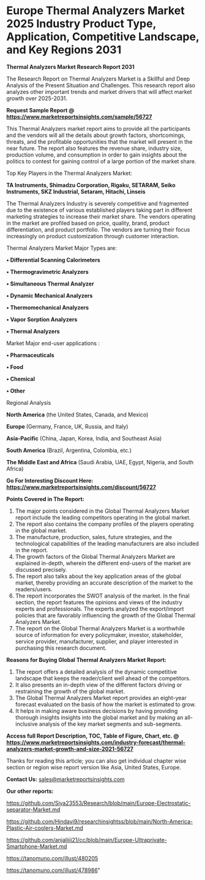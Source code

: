 # Europe Thermal Analyzers Market 2025 Industry Product Type, Application, Competitive Landscape, and Key Regions 2031

<strong>Thermal Analyzers Market Research Report 2031</strong>

The Research Report on Thermal Analyzers Market is a Skillful and Deep Analysis of the Present Situation and Challenges. This research report also analyzes other important trends and market drivers that will affect market growth over 2025-2031.

<strong>Request Sample Report @ <a href=https://www.marketreportsinsights.com/sample/56727>https://www.marketreportsinsights.com/sample/56727</a></strong>

This Thermal Analyzers market report aims to provide all the participants and the vendors will all the details about growth factors, shortcomings, threats, and the profitable opportunities that the market will present in the near future. The report also features the revenue share, industry size, production volume, and consumption in order to gain insights about the politics to contest for gaining control of a large portion of the market share.

Top Key Players in the Thermal Analyzers Market:

<strong>TA Instruments, Shimadzu Corporation, Rigaku, SETARAM, Seiko Instruments, SKZ Industrial, Setaram, Hitachi, Linseis</strong>

The Thermal Analyzers Industry is severely competitive and fragmented due to the existence of various established players taking part in different marketing strategies to increase their market share. The vendors operating in the market are profiled based on price, quality, brand, product differentiation, and product portfolio. The vendors are turning their focus increasingly on product customization through customer interaction.

Thermal Analyzers Market Major Types are:

<strong>• Differential Scanning Calorimeters

• Thermogravimetric Analyzers

• Simultaneous Thermal Analyzer

• Dynamic Mechanical Analyzers

• Thermomechanical Analyzers

• Vapor Sorption Analyzers

• Thermal Analyzers</strong>

Market Major end-user applications :

<strong>• Pharmaceuticals

• Food

• Chemical

• Other</strong>

Regional Analysis

</u><strong><b>North America</b></strong> (the United States, Canada, and Mexico)

<strong><b>Europe </b></strong>(Germany, France, UK, Russia, and Italy)

<strong><b>Asia-Pacific</b></strong> (China, Japan, Korea, India, and Southeast Asia)

<strong><b>South America</b></strong> (Brazil, Argentina, Colombia, etc.)

<strong><b>The Middle East and Africa</b></strong> (Saudi Arabia, UAE, Egypt, Nigeria, and South Africa)

<strong>Go For Interesting Discount Here: <a href=https://www.marketreportsinsights.com/discount/56727>https://www.marketreportsinsights.com/discount/56727</a></strong>

<strong>Points Covered in The Report:</strong>
<ol>
  <li>The major points considered in the Global Thermal Analyzers Market report include the leading competitors operating in the global market.</li>
  <li>The report also contains the company profiles of the players operating in the global market.</li>
  <li>The manufacture, production, sales, future strategies, and the technological capabilities of the leading manufacturers are also included in the report.</li>
  <li>The growth factors of the Global Thermal Analyzers Market are explained in-depth, wherein the different end-users of the market are discussed precisely.</li>
  <li>The report also talks about the key application areas of the global market, thereby providing an accurate description of the market to the readers/users.</li>
  <li>The report incorporates the SWOT analysis of the market. In the final section, the report features the opinions and views of the industry experts and professionals. The experts analyzed the export/import policies that are favorably influencing the growth of the Global Thermal Analyzers Market.</li>
  <li>The report on the Global Thermal Analyzers Market is a worthwhile source of information for every policymaker, investor, stakeholder, service provider, manufacturer, supplier, and player interested in purchasing this research document.</li>
</ol>
<strong>Reasons for Buying Global Thermal Analyzers Market Report:</strong>

<ol>
  <li>The report offers a detailed analysis of the dynamic competitive landscape that keeps the reader/client well ahead of the competitors.</li>
  <li>It also presents an in-depth view of the different factors driving or restraining the growth of the global market.</li>
  <li>The Global Thermal Analyzers Market report provides an eight-year forecast evaluated on the basis of how the market is estimated to grow.</li>
  <li>It helps in making aware business decisions by having providing thorough insights insights into the global market and by making an all-inclusive analysis of the key market segments and sub-segments.</li>
</ol>
<strong>Access full Report Description, TOC, Table of Figure, Chart, etc. @ <a href=https://www.marketreportsinsights.com/industry-forecast/thermal-analyzers-market-growth-and-size-2021-56727>https://www.marketreportsinsights.com/industry-forecast/thermal-analyzers-market-growth-and-size-2021-56727</a></strong>


Thanks for reading this article; you can also get individual chapter wise section or region wise report version like Asia, United States, Europe.

<strong>Contact Us:</strong>
sales@marketreportsinsights.com

<strong>Our other reports:</strong>

<a href=https://github.com/Siya23553/Research/blob/main/Europe-Electrostatic-separator-Market.md>https://github.com/Siya23553/Research/blob/main/Europe-Electrostatic-separator-Market.md</a>

<a href=https://github.com/Hindavi9/researchinsightss/blob/main/North-America-Plastic-Air-coolers-Market.md>https://github.com/Hindavi9/researchinsightss/blob/main/North-America-Plastic-Air-coolers-Market.md</a>

<a href=https://github.com/anjaliiii21/cc/blob/main/Europe-Ultraprivate-Smartphone-Market.md>https://github.com/anjaliiii21/cc/blob/main/Europe-Ultraprivate-Smartphone-Market.md</a>

<a href=https://tanomuno.com/illust/480205>https://tanomuno.com/illust/480205</a>

<a href=https://tanomuno.com/illust/478986>https://tanomuno.com/illust/478986</a>"
